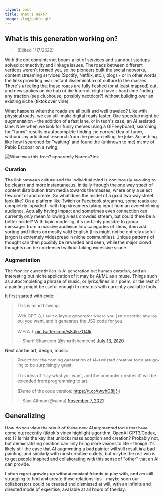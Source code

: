 ```yaml
---
layout: post
title: What's next?
image: /img/pablo.gif
---
```



## What is this generation working on?

>(Edited 1/17/2022)

With the dot com/internet boom, a lot of services and standout startups solved connectivity and linkage issues. The roads between different vertices weren't formed yet, so the pioneers built the social networks, content streaming services (Spotify, Netflix, etc.), blogs - or in other words, the links providing near instant dissemination of culture to the masses. There's a feeling that these roads are fully fleshed (or at least mapped) out, and new spokes on the hub of the internet might have a hard time finding any traction (see clubhouse, possibly nextdoor?) without building over an existing niche (tiktok over vine).

What happens when the roads are all built and well traveled? Like with physical roads, we can still make digital roads faster. One speedup might be augmentation - the addition of a fast lane, or in tech's case, an AI assisted lane. Now when we look for funny memes using a GIF keyboard, searching for "funny" results in autocomplete finding the *current* idea of funny, without any additional research from the person telling the joke. Something like how I searched for "waiting" and found the (unknown to me) meme of Pablo Escobar on a swing.

![What was this from? apparently Narcos? idk](https://c.tenor.com/-P-xeHYEY9QAAAAd/sad-pablo-lonely.gif)

### Curation

The link between culture and the individual mind is continously evolving to be clearer and more instantaneous, initially through the one way street of content distribution from media towards the masses, where only a select few control and create. So what does the model of a good two way street look like? On a platform like Twitch or Facebook streaming, some roads are completely lopsided - with top streamers taking input from an overwhelming audience. Actually having impact and sometimes even connection can currently *only* mean following a less crowded stream, but could there be a better model? With topic modeling, it's certainly possible to group messages from a massive audience into categories of ideas, then add sorting and filters on mostly valid English (this might not be entirely useful - jargon is extremely widespread in niche communities). Unique patterns of thought can then possibly be rewarded and seen, while the major crowd thoughts can be condensed without taking excessive space. 

### Augmentation

The frontier currently lies in AI generation but human *curation*, and an interesting but niche application of it may be AI/ML as a muse. Things such as autocompleting a phrase of music, or lyrics/lines in a poem, or the rest of a painting might be useful enough to creators with currently available tools.

It first started with code:

<blockquote class="twitter-tweet"><p lang="en" dir="ltr">This is mind blowing.<br><br>With GPT-3, I built a layout generator where you just describe any layout you want, and it generates the JSX code for you.<br><br>W H A T <a href="https://t.co/w8JkrZO4lk">pic.twitter.com/w8JkrZO4lk</a></p>&mdash; Sharif Shameem (@sharifshameem) <a href="https://twitter.com/sharifshameem/status/1282676454690451457?ref_src=twsrc%5Etfw">July 13, 2020</a></blockquote> <script async src="https://platform.twitter.com/widgets.js" charset="utf-8"></script>

Next can be art, design, music:

<blockquote class="twitter-tweet"><p lang="en" dir="ltr">Prediction: the coming generation of AI-assisted creative tools are going to be surprisingly great.<br><br>This idea of “say what you want, and the computer creates it” will be extended from programming to art.<br><br>(Demo of the code version: <a href="https://t.co/twyhD8Ij5i">https://t.co/twyhD8Ij5i</a>)</p>&mdash; Sam Altman (@sama) <a href="https://twitter.com/sama/status/1457384796376629258?ref_src=twsrc%5Etfw">November 7, 2021</a></blockquote> <script async src="https://platform.twitter.com/widgets.js" charset="utf-8"></script>


## Generalizing

How do you view the result of these new AI augmented tools that have come out recently (tiktok's video highlight algorithm, OpenAI GPT3/Codex, etc.)? Is this the key that unlocks mass adoption and creation? Probably not, but democratizing creation can only bring more visions to life - though it's likely still the case that AI augmenting a bad painter will still result in a bad painting, and similarly with most creative outlets, but maybe the real win is to get people inspired and collaborating with this sense of "other" that an AI can provide. 

I often regret growing up without musical friends to play with, and am still struggling to find and create those relationships - maybe soon our collaborators could be created and dismissed at will, with an infinite and directed mode of expertise, available at all hours of the day.